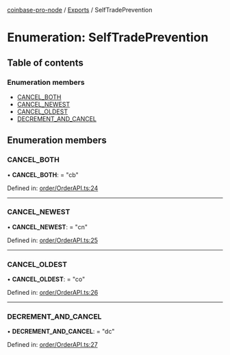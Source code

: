 [coinbase-pro-node](../README.md) / [Exports](../modules.md) / SelfTradePrevention

# Enumeration: SelfTradePrevention

## Table of contents

### Enumeration members

- [CANCEL\_BOTH](selftradeprevention.md#cancel_both)
- [CANCEL\_NEWEST](selftradeprevention.md#cancel_newest)
- [CANCEL\_OLDEST](selftradeprevention.md#cancel_oldest)
- [DECREMENT\_AND\_CANCEL](selftradeprevention.md#decrement_and_cancel)

## Enumeration members

### CANCEL\_BOTH

• **CANCEL\_BOTH**: = "cb"

Defined in: [order/OrderAPI.ts:24](https://github.com/bennycode/coinbase-pro-node/blob/c3d8f7c/src/order/OrderAPI.ts#L24)

___

### CANCEL\_NEWEST

• **CANCEL\_NEWEST**: = "cn"

Defined in: [order/OrderAPI.ts:25](https://github.com/bennycode/coinbase-pro-node/blob/c3d8f7c/src/order/OrderAPI.ts#L25)

___

### CANCEL\_OLDEST

• **CANCEL\_OLDEST**: = "co"

Defined in: [order/OrderAPI.ts:26](https://github.com/bennycode/coinbase-pro-node/blob/c3d8f7c/src/order/OrderAPI.ts#L26)

___

### DECREMENT\_AND\_CANCEL

• **DECREMENT\_AND\_CANCEL**: = "dc"

Defined in: [order/OrderAPI.ts:27](https://github.com/bennycode/coinbase-pro-node/blob/c3d8f7c/src/order/OrderAPI.ts#L27)
